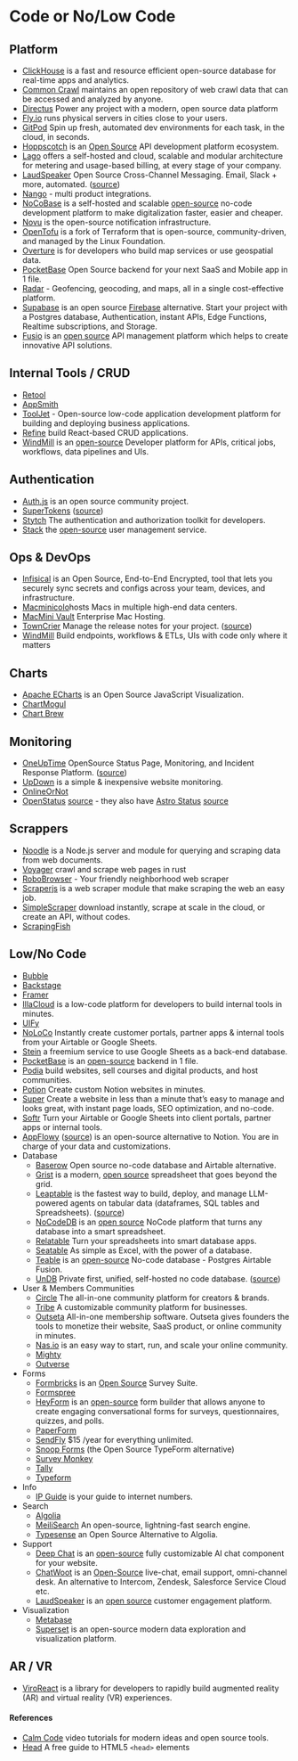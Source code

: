 # Code or No/Low Code

## Platform

- [ClickHouse](https://clickhouse.com) is a fast and resource efficient open-source database for real-time apps and analytics.
- [Common Crawl](https://commoncrawl.org) maintains an open repository of web crawl data that can be accessed and analyzed by anyone.
- [Directus](https://directus.io) Power any project with a modern, open source data platform
- [Fly.io](https://fly.io) runs physical servers in cities close to your users.
- [GitPod](https://www.gitpod.io) Spin up fresh, automated dev environments for each task, in the cloud, in seconds.
- [Hoppscotch](https://hoppscotch.com) is an [Open Source](https://github.com/hoppscotch/hoppscotch) API development platform ecosystem.
- [Lago](https://www.getlago.com) offers a self-hosted and cloud, scalable and modular architecture for metering and usage-based billing, at every stage of your company.
- [LaudSpeaker](https://laudspeaker.com) Open Source Cross-Channel Messaging. Email, Slack + more, automated. ([source](https://github.com/laudspeaker/laudspeaker))
- [Nango](https://www.nango.dev) - multi product integrations.
- [NoCoBase](https://www.nocobase.com) is a self-hosted and scalable [open-source](https://github.com/nocobase/nocobase) no-code development platform to make digitalization faster, easier and cheaper.
- [Novu](https://github.com/novuhq/) is the open-source notification infrastructure.
- [OpenTofu](https://opentofu.org) is a fork of Terraform that is open-source, community-driven, and managed by the Linux Foundation.
- [Overture](https://overturemaps.org) is for developers who build map services or use geospatial data.
- [PocketBase](https://pocketbase.io) Open Source backend for your next SaaS and Mobile app in 1 file.
- [Radar](https://radar.com) - Geofencing, geocoding, and maps, all in a single cost-effective platform.
- [Supabase](https://supabase.com) is an open source [Firebase](https://firebase.google.com) alternative. Start your project with a Postgres database, Authentication, instant APIs, Edge Functions, Realtime subscriptions, and Storage.
- [Fusio](https://www.fusio-project.org) is an [open source](https://github.com/apioo/fusio) API management platform which helps to create innovative API solutions.

## Internal Tools / CRUD

- [Retool](https://retool.com)
- [AppSmith](https://www.appsmith.com)
- [ToolJet](https://www.tooljet.com) - Open-source low-code application development platform for   building and deploying business applications.
- [Refine](https://refine.dev) build React-based CRUD applications.
- [WindMill](https://www.windmill.dev) is an [open-source](https://github.com/windmill-labs/windmill) Developer platform for APIs, critical jobs, workflows, data pipelines and UIs.

## Authentication

- [Auth.js](https://authjs.dev) is an open source community project.
- [SuperTokens](https://supertokens.com) ([source](https://github.com/supertokens))
- [Stytch](https://stytch.com) The authentication and authorization toolkit for developers.
- [Stack](https://stack-auth.com) the [open-source](https://github.com/stackframe-projects/stack) user management service.

## Ops & DevOps

- [Infisical](https://infisical.com) is an Open Source, End-to-End Encrypted, tool that lets you securely sync secrets and configs across your team, devices, and infrastructure.
- [Macminicolo](https://macminicolo.net)hosts Macs in multiple high-end data centers.
- [MacMini Vault](https://www.macminivault.com) Enterprise Mac Hosting.
- [TownCrier](https://towncrier.readthedocs.io/) Manage the release notes for your project. ([source](https://github.com/twisted/towncrier))
- [WindMill](https://windmill.dev) Build endpoints, workflows & ETLs, UIs with code only where it matters

## Charts

- [Apache ECharts](https://echarts.apache.org) is an Open Source JavaScript Visualization.
- [ChartMogul](https://www.chartmogul.com)
- [Chart Brew](https://chartbrew.com)

## Monitoring

- [OneUpTime](https://oneuptime.com) OpenSource Status Page, Monitoring, and Incident Response Platform. ([source](https://github.com/oneuptime/oneuptime))
- [UpDown](https://updown.io) is a simple & inexpensive website monitoring.
- [OnlineOrNot](https://onlineornot.com)
- [OpenStatus](https://www.openstatus.dev) [source](https://github.com/openstatusHQ/openstatus) - they also have [Astro Status](https://astro.openstat.us) [source](https://github.com/openstatusHQ/astro-status-page)

## Scrappers

- [Noodle](http://noodlejs.com) is a Node.js server and module for querying and scraping data from web documents.
- [Voyager](https://github.com/mattsse/voyager) crawl and scrape web pages in rust
- [RoboBrowser](https://github.com/jmcarp/robobrowser) - Your friendly neighborhood web scraper
- [Scraperjs](https://github.com/ruipgil/scraperjs) is a web scraper module that make scraping the web an easy job.
- [SimpleScraper](https://simplescraper.io) download instantly, scrape at scale in the cloud, or create an API, without codes.
- [ScrapingFish](https://scrapingfish.com)

## Low/No Code

- [Bubble](https://bubble.io)
- [Backstage](https://backstage.io)
- [Framer](https://www.framer.com)
- [IllaCloud](https://www.illacloud.com) is a low-code platform for developers to build internal tools in minutes.
- [UIFy](https://uify.io)
- [NoLoCo](https://noloco.io) Instantly create customer portals, partner apps & internal tools from your Airtable or Google Sheets.
- [Stein](https://steinhq.com) a freemium service to use Google Sheets as a back-end database.
- [PocketBase](https://pocketbase.io) is an [open-source](https://github.com/pocketbase/pocketbase) backend in 1 file.
- [Podia](https://www.podia.com) build websites, sell courses and digital products, and host communities.
- [Potion](https://potion.so) Create custom Notion websites in minutes.
- [Super](https://super.so) Create a website in less than a minute that’s easy to manage and looks great, with instant page loads, SEO optimization, and no-code.
- [Softr](https://www.softr.io) Turn your Airtable or Google Sheets into client portals, partner apps or internal tools.
- [AppFlowy](https://appflowy.io) ([source](https://github.com/AppFlowy-IO/appflowy)) is an open-source alternative to Notion. You are in charge of your data and customizations.
- Database
	- [Baserow](https://baserow.io) Open source no-code database and Airtable alternative.
	- [Grist](https://www.getgrist.com) is a modern, [open source](https://github.com/gristlabs) spreadsheet that goes beyond the grid.
	- [Leaptable](https://leaptable.co) is the fastest way to build, deploy, and manage LLM-powered agents on tabular data (dataframes, SQL tables and Spreadsheets). ([source](https://github.com/peterwnjenga/leaptable))
	- [NoCodeDB](https://www.nocodb.com) is an [open source](https://github.com/nocodb/nocodb) NoCode platform that turns any database into a smart spreadsheet.
	- [Relatable](https://www.retable.io) Turn your spreadsheets into smart database apps.
	- [Seatable](https://seatable.io/) As simple as Excel, with the power of a database.
	- [Teable](https://teable.io)  is an [open-source](https://github.com/teableio/teable) No-code database - Postgres Airtable Fusion.
	- [UnDB](https://www.undb.xyz) Private first, unified, self-hosted no code database. ([source](https://github.com/undb-xyz/undb))
- User & Members Communities
	+ [Circle](https://circle.so) The all-in-one community platform for creators &  brands.
	+ [Tribe](https://tribe.so) A customizable community platform for businesses.
	+ [Outseta](https://www.outseta.com) All-in-one membership software. Outseta gives founders the tools to monetize their website, SaaS product, or online community in minutes.
	+ [Nas.io](https://nas.io) is an easy way to start, run, and scale your online community.
	+ [Mighty](https://www.mightynetworks.com)
	+ [Outverse](https://www.outverse.com)
- Forms
	+ [Formbricks](https://formbricks.com) is an [Open Source](https://github.com/formbricks/formbricks) Survey Suite.
	+ [Formspree](https://formspree.io)
	+ [HeyForm](https://heyform.net) is an [open-source](https://github.com/heyform/heyform) form builder that allows anyone to create engaging conversational forms for surveys, questionnaires, quizzes, and polls.
	+ [PaperForm](https://paperform.co)
	+ [SendFly](https://sendfly.io) $15 /year for everything unlimited.
	+ [Snoop Forms](https://snoopforms.com) (the Open Source TypeForm alternative)
	+ [Survey Monkey](https://www.surveymonkey.com)
	+ [Tally](https://tally.so)
	+ [Typeform](https://www.typeform.com)
- Info
	+ [IP Guide](https://ip.guide) is your guide to internet numbers.
- Search
	- [Algolia](https://www.algolia.com)
	- [MeiliSearch](https://www.meilisearch.com) An open-source, lightning-fast search engine.
	- [Typesense](https://typesense.org) an Open Source Alternative to Algolia.
- Support
	- [Deep Chat](https://deepchat.dev) is an [open-source](https://github.com/OvidijusParsiunas/deep-chat) fully customizable AI chat component for your website.
	- [ChatWoot](https://www.chatwoot.com) is an [Open-Source](https://github.com/chatwoot/chatwoot) live-chat, email support, omni-channel desk. An alternative to Intercom, Zendesk, Salesforce Service Cloud etc.
	- [LaudSpeaker](https://laudspeaker.com) is an [open source](https://github.com/laudspeaker/laudspeaker) customer engagement platform.
- Visualization
	- [Metabase](https://www.metabase.com)
	- [Superset](https://superset.apache.org) is an open-source modern data exploration and visualization platform.

## AR / VR

- [ViroReact](https://github.com/NativeVision/viro) is a library for developers to rapidly build augmented reality (AR) and virtual reality (VR) experiences. 

#### References

- [Calm Code](https://calmcode.io) video tutorials for modern ideas and open source tools.
- [Head](https://htmlhead.dev) A free guide to HTML5 `<head>` elements